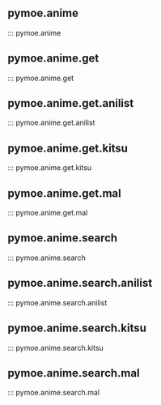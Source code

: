 ## pymoe.anime
::: pymoe.anime

## pymoe.anime.get
::: pymoe.anime.get

## pymoe.anime.get.anilist
::: pymoe.anime.get.anilist

## pymoe.anime.get.kitsu
::: pymoe.anime.get.kitsu

## pymoe.anime.get.mal
::: pymoe.anime.get.mal

## pymoe.anime.search
::: pymoe.anime.search

## pymoe.anime.search.anilist
::: pymoe.anime.search.anilist

## pymoe.anime.search.kitsu
::: pymoe.anime.search.kitsu

## pymoe.anime.search.mal
::: pymoe.anime.search.mal